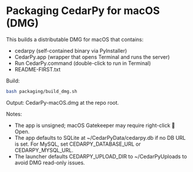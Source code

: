 # Packaging CedarPy for macOS (DMG)

This builds a distributable DMG for macOS that contains:
- cedarpy (self-contained binary via PyInstaller)
- CedarPy.app (wrapper that opens Terminal and runs the server)
- Run CedarPy.command (double-click to run in Terminal)
- README-FIRST.txt

Build:
```bash
bash packaging/build_dmg.sh
```
Output: CedarPy-macOS.dmg at the repo root.

Notes:
- The app is unsigned; macOS Gatekeeper may require right-click  Open.
- The app defaults to SQLite at ~/CedarPyData/cedarpy.db if no DB URL is set. For MySQL, set CEDARPY_DATABASE_URL or CEDARPY_MYSQL_URL.
- The launcher defaults CEDARPY_UPLOAD_DIR to ~/CedarPyUploads to avoid DMG read-only issues.
